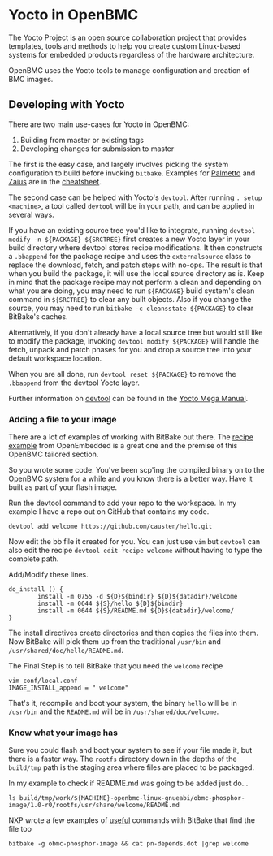 # Yocto in OpenBMC

The Yocto Project is an open source collaboration project that provides
templates, tools and methods to help you create custom Linux-based systems for
embedded products regardless of the hardware architecture.

OpenBMC uses the Yocto tools to manage configuration and creation of BMC images.

## Developing with Yocto

There are two main use-cases for Yocto in OpenBMC:

1. Building from master or existing tags
2. Developing changes for submission to master

The first is the easy case, and largely involves picking the system
configuration to build before invoking `bitbake`. Examples for
[Palmetto](cheatsheet.md#building-for-palmetto) and
[Zaius](cheatsheet.md#building-for-zaius) are in the
[cheatsheet](cheatsheet.md).

The second case can be helped with Yocto's `devtool`. After running
`. setup <machine>`, a tool called `devtool` will be in your path, and can be
applied in several ways.

If you have an existing source tree you'd like to integrate, running
`devtool modify -n ${PACKAGE} ${SRCTREE}` first creates a new Yocto layer in
your build directory where devtool stores recipe modifications. It then
constructs a `.bbappend` for the package recipe and uses the `externalsource`
class to replace the download, fetch, and patch steps with no-ops. The result is
that when you build the package, it will use the local source directory as is.
Keep in mind that the package recipe may not perform a clean and depending on
what you are doing, you may need to run `${PACKAGE}` build system's clean
command in `${SRCTREE}` to clear any built objects. Also if you change the
source, you may need to run `bitbake -c cleansstate ${PACKAGE}` to clear
BitBake's caches.

Alternatively, if you don't already have a local source tree but would still
like to modify the package, invoking `devtool modify ${PACKAGE}` will handle the
fetch, unpack and patch phases for you and drop a source tree into your default
workspace location.

When you are all done, run `devtool reset ${PACKAGE}` to remove the `.bbappend`
from the devtool Yocto layer.

Further information on [devtool][0] can be found in the [Yocto Mega Manual][1].

### Adding a file to your image

There are a lot of examples of working with BitBake out there. The [recipe
example][2] from OpenEmbedded is a great one and the premise of this OpenBMC
tailored section.

So you wrote some code. You've been scp'ing the compiled binary on to the
OpenBMC system for a while and you know there is a better way. Have it built as
part of your flash image.

Run the devtool command to add your repo to the workspace. In my example I have
a repo out on GitHub that contains my code.

```
devtool add welcome https://github.com/causten/hello.git
```

Now edit the bb file it created for you. You can just use `vim` but `devtool`
can also edit the recipe `devtool edit-recipe welcome` without having to type
the complete path.

Add/Modify these lines.

```
do_install () {
        install -m 0755 -d ${D}${bindir} ${D}${datadir}/welcome
        install -m 0644 ${S}/hello ${D}${bindir}
        install -m 0644 ${S}/README.md ${D}${datadir}/welcome/
}
```

The install directives create directories and then copies the files into them.
Now BitBake will pick them up from the traditional `/usr/bin` and
`/usr/shared/doc/hello/README.md`.

The Final Step is to tell BitBake that you need the `welcome` recipe

```
vim conf/local.conf
IMAGE_INSTALL_append = " welcome"
```

That's it, recompile and boot your system, the binary `hello` will be in
`/usr/bin` and the `README.md` will be in `/usr/shared/doc/welcome`.

### Know what your image has

Sure you could flash and boot your system to see if your file made it, but there
is a faster way. The `rootfs` directory down in the depths of the `build/tmp`
path is the staging area where files are placed to be packaged.

In my example to check if README.md was going to be added just do...

```
ls build/tmp/work/${MACHINE}-openbmc-linux-gnueabi/obmc-phosphor-image/1.0-r0/rootfs/usr/share/welcome/README.md
```

NXP wrote a few examples of [useful](https://community.nxp.com/docs/DOC-94953)
commands with BitBake that find the file too

```
bitbake -g obmc-phosphor-image && cat pn-depends.dot |grep welcome
```

[0]:
  https://www.yoctoproject.org/docs/latest/mega-manual/mega-manual.html#using-devtool-in-your-sdk-workflow
  "devtool"
[1]:
  http://www.yoctoproject.org/docs/latest/mega-manual/mega-manual.html
  "Yocto Mega Manual"
[2]:
  http://www.embeddedlinux.org.cn/OEManual/recipes_examples.html
  "Recipe Example"
